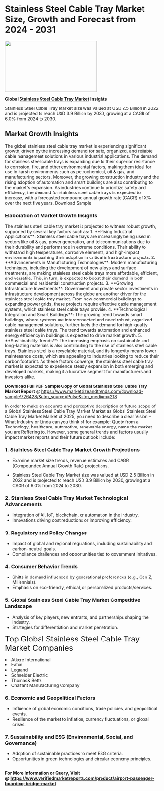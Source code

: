 <H1>Stainless Steel Cable Tray Market Size, Growth and Forecast from 2024 - 2031</H1><img class="aligncenter size-medium wp-image-584254" src="https://thirdeyenews.in/wp-content/uploads/2024/09/Global-Market-Research-300x168.jpeg" alt="" width="300" height="168" /><p><strong>Global&nbsp;<a href="https://www.marketsizeandtrends.com/download-sample/726428/&amp;utm_source=Pulse&amp;utm_medium=218">Stainless Steel Cable Tray Market</a> Insights</strong></p><p>Stainless Steel Cable Tray Market size was valued at USD 2.5 Billion in 2022 and is projected to reach USD 3.9 Billion by 2030, growing at a CAGR of 6.0% from 2024 to 2030.</p><p><h2>Market Growth Insights</h2> The global stainless steel cable tray market is experiencing significant growth, driven by the increasing demand for safe, organized, and reliable cable management solutions in various industrial applications. The demand for stainless steel cable trays is expanding due to their superior resistance to corrosion, fire, and other environmental factors, making them ideal for use in harsh environments such as petrochemical, oil & gas, and manufacturing sectors. Moreover, the growing construction industry and the rising adoption of automation and smart buildings are also contributing to the market's expansion. As industries continue to prioritize safety and efficiency, the demand for stainless steel cable trays is expected to increase, with a forecasted compound annual growth rate (CAGR) of X% over the next five years. Download Sample <h3>Elaboration of Market Growth Insights</h3> The stainless steel cable tray market is projected to witness robust growth, supported by several key factors such as: 1. **Rising Industrial Applications**: Stainless steel cable trays are increasingly being used in sectors like oil & gas, power generation, and telecommunications due to their durability and performance in extreme conditions. Their ability to withstand high temperatures, corrosive elements, and high-impact environments is pushing their adoption in critical infrastructure projects. 2. **Advancements in Manufacturing Technologies**: Modern manufacturing techniques, including the development of new alloys and surface treatments, are making stainless steel cable trays more affordable, efficient, and versatile. This, in turn, is expected to boost their demand in both commercial and residential construction projects. 3. **Growing Infrastructure Investments**: Government and private sector investments in infrastructure development across the globe are another driver for the stainless steel cable tray market. From new commercial buildings to expanding power grids, these projects require effective cable management systems, which stainless steel cable trays provide. 4. **Technological Integration and Smart Buildings**: The growing trend towards smart buildings, where systems are interconnected and need robust, organized cable management solutions, further fuels the demand for high-quality stainless steel cable trays. The trend towards automation and enhanced energy efficiency in buildings is expected to drive market growth. 5. **Sustainability Trends**: The increasing emphasis on sustainable and long-lasting materials is also contributing to the rise of stainless steel cable trays. Stainless steel is a recyclable material, and its longevity means lower maintenance costs, which are appealing to industries looking to reduce their carbon footprint. As these factors converge, the stainless steel cable tray market is expected to experience steady expansion in both emerging and developed markets, making it a lucrative segment for manufacturers and investors alike. </p><p><span class=""><strong>Download Full PDF Sample Copy of Global Stainless Steel Cable Tray Market Report</strong> @ <a href="https://www.marketsizeandtrends.com/download-sample/726428/&amp;utm_source=Pulse&amp;utm_medium=218" target="_blank">https://www.marketsizeandtrends.com/download-sample/726428/&amp;utm_source=Pulse&amp;utm_medium=218</a></span></p><p>In order to make an accurate and perceptive description of future scope of a Global&nbsp;Stainless Steel Cable Tray Market Market as Global&nbsp;Stainless Steel Cable Tray Market Market of 2025, you need to describe a clear Vision &ndash; What Industry or Linda can you think of for example: Quote from a Technology, healthcare, automotive, renewable energy, name the market you are Reffering to. However, some general trends and factors usually impact market reports and their future outlook include:</p><h3>1.&nbsp;<strong>Stainless Steel Cable Tray Market Growth Projections</strong></h3><ul><li>Examine market size trends, revenue estimates and CAGR (Compounded Annual Growth Rate) projections.</li><li><p>Stainless Steel Cable Tray Market size was valued at USD 2.5 Billion in 2022 and is projected to reach USD 3.9 Billion by 2030, growing at a CAGR of 6.0% from 2024 to 2030.</p></li></ul><h3>2.&nbsp;<strong>Stainless Steel Cable Tray Market Technological Advancements</strong></h3><ul><li>Integration of AI, IoT, blockchain, or automation in the industry.</li><li>Innovations driving cost reductions or improving efficiency.</li></ul><h3>3.&nbsp;<strong>Regulatory and Policy Changes</strong></h3><ul><li>Impact of global and regional regulations, including sustainability and carbon-neutral goals.</li><li>Compliance challenges and opportunities tied to government initiatives.</li></ul><h3>4.&nbsp;<strong>Consumer Behavior Trends</strong></h3><ul><li>Shifts in demand influenced by generational preferences (e.g., Gen Z, Millennials).</li><li>Emphasis on eco-friendly, ethical, or personalized products/services.</li></ul><h3>5.&nbsp;<strong>Global Stainless Steel Cable Tray Market Competitive Landscape</strong></h3><ul><li>Analysis of key players, new entrants, and partnerships shaping the industry.</li><li>Strategies for differentiation and market penetration.</li></ul><p data-pm-slice="1 1 []"><span style="color: inherit; font-family: inherit; font-size: 25px;">Top Global Stainless Steel Cable Tray Market Companies</span></p><div class="" data-test-id=""><p><li>Atkore International</li><li> Eaton</li><li> Legrand</li><li> Schneider Electric</li><li> Thomas& Betts</li><li> Chalfant Manufacturing Company</li></p></div><h3>6.&nbsp;<strong>Economic and Geopolitical Factors</strong></h3><ul><li>Influence of global economic conditions, trade policies, and geopolitical events.</li><li>Resilience of the market to inflation, currency fluctuations, or global crises.</li></ul><h3>7.&nbsp;<strong>Sustainability and ESG (Environmental, Social, and Governance)</strong></h3><ul><li>Adoption of sustainable practices to meet ESG criteria.</li><li>Opportunities in green technologies and circular economy principles.</li></ul><h2><strong style="font-size: 14px;">For More Information or Query, Visit @&nbsp;</strong><a style="background-color: #ffffff; font-size: 14px;" href="https://www.marketsizeandtrends.com/report/stainless-steel-cable-tray-market/" target="_blank">https://www.verifiedmarketreports.com/product/airport-passenger-boarding-bridge-market</a></h2>
